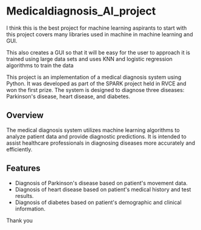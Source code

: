 # Medicaldiagnosis_AI_project
I think this is the best project for machine learning aspirants to start with this project covers many libraries used in machine in machine learning and GUI. 

This also creates a GUI so that it will be easy for the user to approach it is trained using large data sets and uses KNN and logistic regression algorithms to train the data 

This project is an implementation of a medical diagnosis system using Python. It was developed as part of the SPARK project held in RVCE and won the first prize. The system is designed to diagnose three diseases: Parkinson's disease, heart disease, and diabetes.

## Overview

The medical diagnosis system utilizes machine learning algorithms to analyze patient data and provide diagnostic predictions. It is intended to assist healthcare professionals in diagnosing diseases more accurately and efficiently.

## Features

- Diagnosis of Parkinson's disease based on patient's movement data.
- Diagnosis of heart disease based on patient's medical history and test results.
- Diagnosis of diabetes based on patient's demographic and clinical information.

Thank you 
